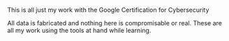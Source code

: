 This is all just my work with the Google Certification for Cybersecurity

All data is fabricated and nothing here is compromisable or real. These are all my work using the tools at hand while learning.
